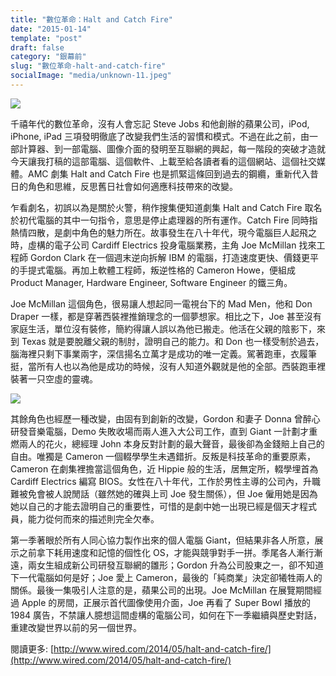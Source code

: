 ```yaml
---
title: "數位革命：Halt and Catch Fire"
date: "2015-01-14"
template: "post"
draft: false
category: "銀幕前"
slug: "數位革命-halt-and-catch-fire"
socialImage: "media/unknown-11.jpeg"
---
```


![](/media/unknown-11.jpeg)

千禧年代的數位革命，沒有人會忘記 Steve Jobs 和他創辦的蘋果公司，iPod, iPhone, iPad 三項發明徹底了改變我們生活的習慣和模式。不過在此之前，由一部計算器、到一部電腦、圖像介面的發明至互聯網的興起，每一階段的突破才造就今天讓我打稿的這部電腦、這個軟件、上載至給各讀者看的這個網站、這個社交媒體。AMC 劇集 Halt and Catch Fire 也是抓緊這條回到過去的鋼纜，重新代入昔日的角色和思維，反思舊日社會如何適應科技帶來的改變。

乍看劇名，初誤以為是關於火警，稍作搜集便知道劇集 Halt and Catch Fire 取名於初代電腦的其中一句指令，意思是停止處理器的所有運作。Catch Fire 同時指熱情四散，是劇中角色的魅力所在。故事發生在八十年代，現今電腦巨人起飛之時，虛構的電子公司 Cardiff Electrics 投身電腦業務，主角 Joe McMillan 找來工程師 Gordon Clark 在一個週末逆向拆解 IBM 的電腦，打造速度更快、價錢更平的手提式電腦。再加上軟體工程師，叛逆性格的 Cameron Howe，便組成 Product Manager, Hardware Engineer, Software Engineer 的鐵三角。

Joe McMillan 這個角色，很易讓人想起同一電視台下的 Mad Men，他和 Don Draper 一樣，都是穿著西裝裡推銷理念的一個夢想家。相比之下，Joe 甚至沒有家庭生活，單位沒有裝修，簡約得讓人誤以為他已搬走。他活在父親的陰影下，來到 Texas 就是要脫離父親的制肘，證明自己的能力。和 Don 也一樣受制於過去，腦海裡只剩下事業兩字，深信揚名立萬才是成功的唯一定義。駕著跑車，衣履筆挺，當所有人也以為他是成功的時候，沒有人知道外觀就是他的全部。西裝跑車裡裝著一只空虛的靈魂。

![](images/haltandcatchfire-1.jpg)

其餘角色也經歷一種改變，由固有到創新的改變，Gordon 和妻子 Donna 曾醉心研發音樂電腦，Demo 失敗收場而兩人進入大公司工作，直到 Giant 一計劃才重燃兩人的花火，總經理 John 本身反對計劃的最大聲音，最後卻為金錢賠上自己的自由。唯獨是 Cameron 一個輟學學生未遇錯折。反叛是科技革命的重要原素，Cameron 在劇集裡擔當這個角色，近 Hippie 般的生活，居無定所，輟學埋首為 Cardiff Electrics 編寫 BIOS。女性在八十年代，工作於男性主導的公司內，升職難被免會被人說閒話（雖然她的確與上司 Joe 發生關係），但 Joe 僱用她是因為她以自己的才能去證明自己的重要性，可惜的是劇中她一出現已經是個天才程式員，能力從何而來的描述則完全欠奉。

第一季著眼於所有人同心協力製作出來的個人電腦 Giant，但結果非各人所意，展示之前拿下耗用速度和記憶的個性化 OS，才能與競爭對手一拼。季尾各人漸行漸遠，兩女生組成新公司研發互聯網的雛形；Gordon 升為公司股東之一，卻不知道下一代電腦如何是好；Joe 愛上 Cameron，最後的「純商業」決定卻犧牲兩人的關係。最後一集吸引人注意的是，蘋果公司的出現。Joe McMillan 在展覽期間經過 Apple 的房間，正展示首代圖像使用介面，Joe 再看了 Super Bowl 播放的 1984 廣告，不禁讓人臆想這間虛構的電腦公司，如何在下一季繼續與歷史對話，重建改變世界以前的另一個世界。

閱讀更多: [http://www.wired.com/2014/05/halt-and-catch-fire/](http://www.wired.com/2014/05/halt-and-catch-fire/)
